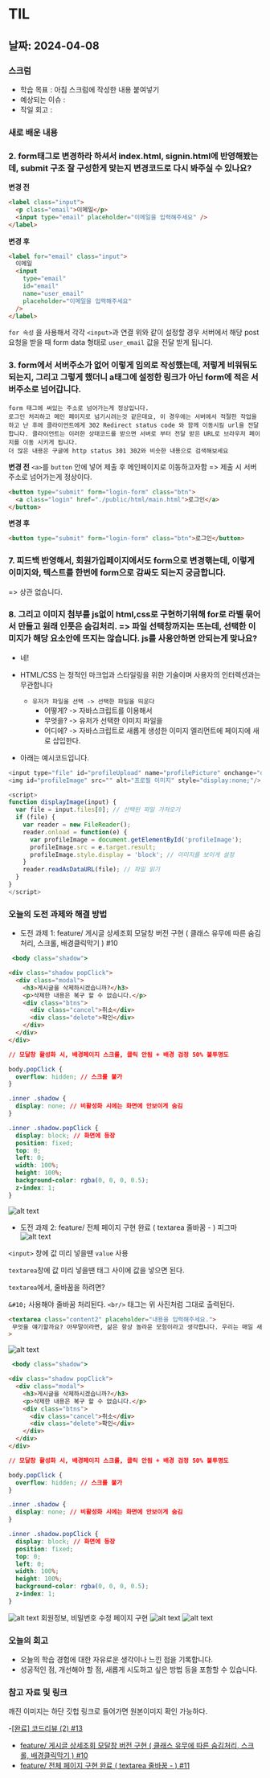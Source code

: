 # TIL

## 날짜: 2024-04-08

### 스크럼

- 학습 목표 : 아침 스크럼에 작성한 내용 붙여넣기
- 예상되는 이슈 :
- 작일 회고 :

### 새로 배운 내용

### 2. form태그로 변경하라 하셔서 index.html, signin.html에 반영해봤는데, submit 구조 잘 구성한게 맞는지 변경코드로 다시 봐주실 수 있나요?

**변경 전**

```html
<label class="input">
  <p class="email">이메일</p>
  <input type="email" placeholder="이메일을 입력해주세요" />
</label>
```

**변경 후**

```html
<label for="email" class="input">
  이메일
  <input
    type="email"
    id="email"
    name="user_email"
    placeholder="이메일을 입력해주세요"
  />
</label>
```

`for 속성` 을 사용해서 각각 `<input>`과 연결
위와 같이 설정할 경우 서버에서 해당 post 요청을 받을 때 form data 형태로 `user_email` 값을 전달 받게 됩니다.

### 3. form에서 서버주소가 없어 이렇게 임의로 작성했는데, 저렇게 비워둬도 되는지, 그리고 그렇게 했더니 a태그에 설정한 링크가 아닌 form에 적은 서버주소로 넘어갑니다.

```
form 태그에 써있는 주소로 넘어가는게 정상입니다.
로그인 처리하고 메인 페이지로 넘기시려는것 같은데요, 이 경우에는 서버에서 적절한 작업을 하고 난 후에 클라이언트에게 302 Redirect status code 와 함께 이동시킬 url을 전달합니다. 클라이언트는 이러한 상태코드를 받으면 서버로 부터 전달 받은 URL로 브라우저 페이지를 이동 시키게 됩니다.
더 많은 내용은 구글에 http status 301 302와 비슷한 내용으로 검색해보세요
```

**변경 전**
`<a>`를 `button` 안에 넣어 제출 후 메인페이지로 이동하고자함 => 제출 시 서버주소로 넘어가는게 정상이다.

```html
<button type="submit" form="login-form" class="btn">
  <a class="login" href="./public/html/main.html">로그인</a>
</button>
```

**변경 후**

```html
<button type="submit" form="login-form" class="btn">로그인</button>
```

### 7. 피드백 반영해서, 회원가입페이지에서도 form으로 변경핶는데, 이렇게 이미지와, 텍스트를 한번에 form으로 감싸도 되는지 궁금합니다.

=> 상관 없습니다.

### 8. 그리고 이미지 첨부를 js없이 html,css로 구현하기위해 for로 라벨 묶어서 만들고 원래 인풋은 숨김처리. => 파일 선택창까지는 뜨는데, 선택한 이미지가 해당 요소안에 뜨지는 않습니다. js를 사용안하면 안되는게 맞나요?

- 네!
- HTML/CSS 는 정적인 마크업과 스타일링을 위한 기술이며 사용자의 인터렉션과는 무관합니다

  - `유저가 파일을 선택 -> 선택한 파일을 띄운다`
    - 어떻게? -> 자바스크립트를 이용해서
    - 무엇을? -> 유저가 선택한 이미지 파일을
    - 어디에? -> 자바스크립트로 새롭게 생성한 이미지 엘리먼트에 페이지에 새로 삽입한다.

- 아래는 예시코드입니다.

```javascript
<input type="file" id="profileUpload" name="profilePicture" onchange="displayImage(this)"/>
<img id="profileImage" src="" alt="프로필 이미지" style="display:none;"/>

<script>
function displayImage(input) {
  var file = input.files[0]; // 선택된 파일 가져오기
  if (file) {
    var reader = new FileReader();
    reader.onload = function(e) {
      var profileImage = document.getElementById('profileImage');
      profileImage.src = e.target.result;
      profileImage.style.display = 'block'; // 이미지를 보이게 설정
    }
    reader.readAsDataURL(file); // 파일 읽기
  }
}
</script>
```

### 오늘의 도전 과제와 해결 방법

- 도전 과제 1: feature/ 게시글 상세조회 모달창 버전 구현 ( 클래스 유무에 따른 숨김처리, 스크롤, 배경클릭막기 ) #10

```jsx
 <body class="shadow">
```

```html
<div class="shadow popClick">
  <div class="modal">
    <h3>게시글을 삭제하시겠습니까?</h3>
    <p>삭제한 내용은 복구 할 수 없습니다.</p>
    <div class="btns">
      <div class="cancel">취소</div>
      <div class="delete">확인</div>
    </div>
  </div>
</div>
```

```css
// 모달창 활성화 시, 배경페이지 스크롤, 클릭 안됨 + 배경 검정 50% 불투명도

body.popClick {
  overflow: hidden; // 스크롤 불가
}

.inner .shadow {
  display: none; // 비활성화 시에는 화면에 안보이게 숨김
}

.inner .shadow.popClick {
  display: block; // 화면에 등장
  position: fixed;
  top: 0;
  left: 0;
  width: 100%;
  height: 100%;
  background-color: rgba(0, 0, 0, 0.5);
  z-index: 1;
}
```

![alt text](image-8.png)

- 도전 과제 2: feature/ 전체 페이지 구현 완료 ( textarea 줄바꿈 - &#10; )
  피그마
  ![alt text](image-9.png)

`<input>` 창에 값 미리 넣을땐 `value` 사용

`textarea`창에 값 미리 넣을땐 태그 사이에 값을 넣으면 된다.

`textarea`에서, 줄바꿈을 하려면?

`&#10;` 사용해야 줄바꿈 처리된다. `<br/>` 태그는 위 사진처럼 그대로 출력된다.

```html
<textarea class="content2" placeholder="내용을 입력해주세요.">
 무엇을 얘기할까요? 아무말이라면, 삶은 항상 놀라운 모험이라고 생각합니다. 우리는 매일 새로운 경험을 하고 배우며 성장합니다. 때로는 어려움과 도전이 있지만, 그것들이 우리를 더 강하고 지혜롭게 만듭니다. 또한 우리는 주변의 사람들과 연결되며 사랑과 지지를 받습니다. 그래서 우리의 삶은 소중하고 의미가 있습니다. &#10;자연도 아름다운 이야기입니다. 우리 주변의 자연은 끝없는 아름다움과 신비로움을 담고 있습니다. 산, 바다, 숲, 하늘 등 모든 것이 우리를 놀라게 만들고 감동시킵니다. 자연은 우리의 생명과 안정을 지키며 우리에게 힘을 주는 곳입니다. <br/>마지막으로, 지식을 향한 탐구는 항상 흥미로운 여정입니다. 우리는 끝없는 지식의 바다에서 배우고 발견할 수 있으며, 이것이 우리를 더 깊이 이해하고 세상을 더 넓게 보게 해줍니다. 그런 의미에서, 삶은 놀라움과 경이로움으로 가득 차 있습니다. 새로운 경험을 즐기고 항상 앞으로 나아가는 것이 중요하다고 생각합니다.</textarea
>
```

![alt text](image-10.png)

```jsx
 <body class="shadow">
```

```html
<div class="shadow popClick">
  <div class="modal">
    <h3>게시글을 삭제하시겠습니까?</h3>
    <p>삭제한 내용은 복구 할 수 없습니다.</p>
    <div class="btns">
      <div class="cancel">취소</div>
      <div class="delete">확인</div>
    </div>
  </div>
</div>
```

```css
// 모달창 활성화 시, 배경페이지 스크롤, 클릭 안됨 + 배경 검정 50% 불투명도

body.popClick {
  overflow: hidden; // 스크롤 불가
}

.inner .shadow {
  display: none; // 비활성화 시에는 화면에 안보이게 숨김
}

.inner .shadow.popClick {
  display: block; // 화면에 등장
  position: fixed;
  top: 0;
  left: 0;
  width: 100%;
  height: 100%;
  background-color: rgba(0, 0, 0, 0.5);
  z-index: 1;
}
```

![alt text](image-11.png)
회원정보, 비밀번호 수정 페이지 구현
![alt text](image-12.png)
![alt text](image-13.png)

### 오늘의 회고

- 오늘의 학습 경험에 대한 자유로운 생각이나 느낀 점을 기록합니다.
- 성공적인 점, 개선해야 할 점, 새롭게 시도하고 싶은 방법 등을 포함할 수 있습니다.

### 참고 자료 및 링크

깨진 이미지는 하단 깃헙 링크로 들어가면 원본이미지 확인 가능하다.

-[[완료] 코드리뷰 (2) #13](https://github.com/sen2y/KakaoCloudSchool_CommunityWeb/pull/13)

- [feature/ 게시글 상세조회 모달창 버전 구현 ( 클래스 유무에 따른 숨김처리, 스크롤, 배경클릭막기 ) #10](https://github.com/sen2y/KakaoCloudSchool_CommunityWeb/pull/10)
- [feature/ 전체 페이지 구현 완료 ( textarea 줄바꿈 - &#10; ) #11](https://github.com/sen2y/KakaoCloudSchool_CommunityWeb/pull/11)

